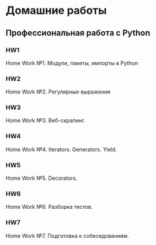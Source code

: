 # Домашние работы

## Профессиональная работа с Python

### HW1
Home Work №1. Модули, пакеты, импорты в Python

### HW2
Home Work №2. Регулярные выражения

### HW3
Home Work №3. Веб-скрапинг.

### HW4
Home Work №4. Iterators. Generators. Yield.

### HW5
Home Work №5. Decorators.

### HW6
Home Work №6. Разборка тестов.

### HW7
Home Work №7. Подготовка к собеседованиям.
